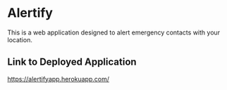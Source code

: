 # Alertify
This is a web application designed to alert emergency contacts with your location.

## Link to Deployed Application
https://alertifyapp.herokuapp.com/
